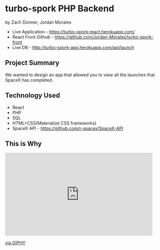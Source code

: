 # turbo-spork PHP Backend
by Zach Donner, Jordan Morales

- Live Application - https://turbo-spork-react.herokuapp.com/
- React Front Github - https://github.com/Jordan-Morales/turbo-spork-front
- Live DB - http://turbo-spork-app.herokuapp.com/api/launch

## Project Summary
We wanted to design an app that allowed you to view all the launches that SpaceX has completed.

## Technology Used
- React
- PHP
- SQL
- HTML+CSS(Materialize CSS frameworks)
- SpaceX API - https://github.com/r-spacex/SpaceX-API

## This is Why
<iframe src="https://giphy.com/embed/A6UIVKd1x1WJa" width="480" height="270" frameBorder="0" class="giphy-embed" allowFullScreen></iframe><p><a href="https://giphy.com/gifs/rocket-spacex-autonomous-A6UIVKd1x1WJa">via GIPHY</a></p>
